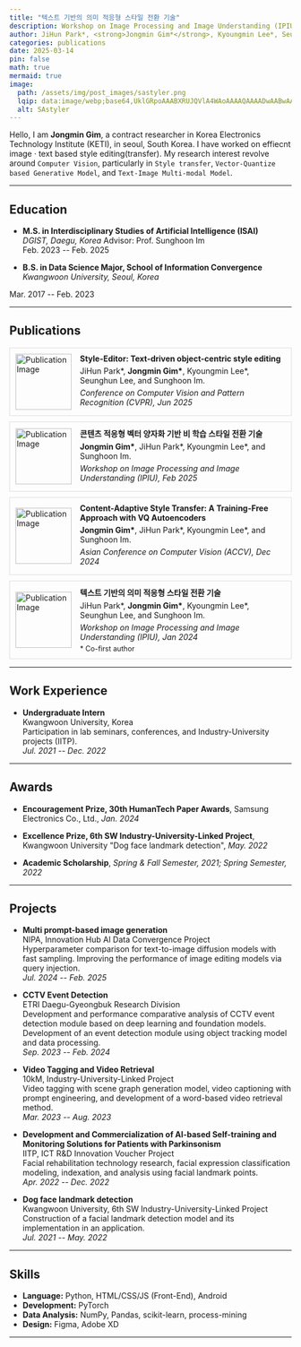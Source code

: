 ```yaml
---
title: "텍스트 기반의 의미 적응형 스타일 전환 기술"
description: Workshop on Image Processing and Image Understanding (IPIU), Jan 2024.
author: JiHun Park*, <strong>Jongmin Gim*</strong>, Kyoungmin Lee*, Seunghun Lee, and Sunghoon Im.
categories: publications
date: 2025-03-14
pin: false
math: true
mermaid: true
image:
  path: /assets/img/post_images/sastyler.png
  lqip: data:image/webp;base64,UklGRpoAAABXRUJQVlA4WAoAAAAQAAAADwAABwAAQUxQSDIAAAARL0AmbZurmr57yyIiqE8oiG0bejIYEQTgqiDA9vqnsUSI6H+oAERp2HZ65qP/VIAWAFZQOCBCAAAA8AEAnQEqEAAIAAVAfCWkAALp8sF8rgRgAP7o9FDvMCkMde9PK7euH5M1m6VWoDXf2FkP3BqV0ZYbO6NA/VFIAAAA
  alt: SAstyler
---
```



Hello, I am **Jongmin Gim**, a contract researcher in Korea Electronics Technology Institute (KETI), in seoul, South Korea. I have worked on effiecnt image · text based style editing(transfer). My research interest revolve around `Computer Vision`, particularly in `Style transfer`, `Vector-Quantize based Generative Model`, and `Text-Image Multi-modal Model`.

---

## Education

- **M.S. in Interdisciplinary Studies of Artificial Intelligence (ISAI)**  
*DGIST, Daegu, Korea*
Advisor: Prof. Sunghoon Im  
Feb. 2023 -- Feb. 2025  

- **B.S. in Data Science Major, School of Information Convergence**  
*Kwangwoon University, Seoul, Korea*  
<!-- Major GPA: 4.03/4.5 -->
Mar. 2017 -- Feb. 2023  

---


## Publications

<div style="display: flex; border: 0.1px solid #ddd; padding: 10px; margin-bottom: 10px; align-items: center;">
  <div style="flex: 0 0 100px; margin-right: 15px;">
    <img src="https://via.placeholder.com/100" alt="Publication Image" style="width: 100px; height: auto;">
  </div>
  <div style="flex: 1;">
    <div style="margin-bottom: 5px;"><strong>Style-Editor: Text-driven object-centric style editing</strong></div>
    <div style="margin-bottom: 5px;">JiHun Park*, <strong>Jongmin Gim*</strong>, Kyoungmin Lee*, Seunghun Lee, and Sunghoon Im.</div>
    <div style="margin-bottom: 5px;"><em>Conference on Computer Vision and Pattern Recognition (CVPR), Jun 2025</em></div>
  </div>
</div>
<div style="display: flex; border: 1px solid #ddd; padding: 10px; margin-bottom: 10px; align-items: center;">
  <div style="flex: 0 0 100px; margin-right: 15px;">
    <img src="https://via.placeholder.com/100" alt="Publication Image" style="width: 100px; height: auto;">
  </div>
  <div style="flex: 1;">
    <div style="margin-bottom: 5px;"><strong>콘텐츠 적응형 벡터 양자화 기반 비 학습 스타일 전환 기술</strong></div>
    <div style="margin-bottom: 5px;"><strong>Jongmin Gim*</strong>, JiHun Park*, Kyoungmin Lee*, and Sunghoon Im.</div>
    <div style="margin-bottom: 5px;"><em>Workshop on Image Processing and Image Understanding (IPIU), Feb 2025</em></div>
  </div>
</div>
<div style="display: flex; border: 0.5px solid #ddd; padding: 10px; margin-bottom: 10px; align-items: center;">
  <div style="flex: 0 0 100px; margin-right: 15px;">
    <img src="https://via.placeholder.com/100" alt="Publication Image" style="width: 100px; height: auto;">
  </div>
  <div style="flex: 1;">
    <div style="margin-bottom: 5px;"><strong>Content-Adaptive Style Transfer: A Training-Free Approach with VQ Autoencoders</strong></div>
    <div style="margin-bottom: 5px;"><strong>Jongmin Gim*</strong>, JiHun Park*, Kyoungmin Lee*, and Sunghoon Im.</div>
    <div style="margin-bottom: 5px;"><em>Asian Conference on Computer Vision (ACCV), Dec 2024</em></div>
  </div>
</div>
<div style="display: flex; border: 1px solid #ddd; padding: 10px; margin-bottom: 10px; align-items: center;">
  <div style="flex: 0 0 100px; margin-right: 15px;">
    <img src="https://via.placeholder.com/100" alt="Publication Image" style="width: 100px; height: auto;">
  </div>
  <div style="flex: 1;">
    <div style="margin-bottom: 5px;"><strong>텍스트 기반의 의미 적응형 스타일 전환 기술</strong></div>
    <div style="margin-bottom: 5px;">JiHun Park*, <strong>Jongmin Gim*</strong>, Kyoungmin Lee*, Seunghun Lee, and Sunghoon Im.</div>
    <div style="margin-bottom: 5px;"><em>Workshop on Image Processing and Image Understanding (IPIU), Jan 2024</em></div>
    <div style="font-size: 0.9em;">* Co-first author</div>
  </div>
</div>

---

## Work Experience

- **Undergraduate Intern**  
  Kwangwoon University, Korea  
  Participation in lab seminars, conferences, and Industry-University projects (IITP).  
  *Jul. 2021 -- Dec. 2022*

---

## Awards

- **Encouragement Prize, 30th HumanTech Paper Awards**, Samsung Electronics Co., Ltd., *Jan. 2024*

- **Excellence Prize, 6th SW Industry-University-Linked Project**, Kwangwoon University "Dog face landmark detection", *May. 2022*

- **Academic Scholarship**, *Spring & Fall Semester, 2021; Spring Semester, 2022*

---

## Projects

- **Multi prompt-based image generation**  
  NIPA, Innovation Hub AI Data Convergence Project  
  Hyperparameter comparison for text-to-image diffusion models with fast sampling. Improving the performance of image editing models via query injection.  
  *Jul. 2024 -- Feb. 2025*

- **CCTV Event Detection**  
  ETRI Daegu-Gyeongbuk Research Division  
  Development and performance comparative analysis of CCTV event detection module based on deep learning and foundation models. Development of an event detection module using object tracking model and data processing.  
  *Sep. 2023 -- Feb. 2024*

- **Video Tagging and Video Retrieval**  
  10kM, Industry-University-Linked Project  
  Video tagging with scene graph generation model, video captioning with prompt engineering, and development of a word-based video retrieval method.  
  *Mar. 2023 -- Aug. 2023*

- **Development and Commercialization of AI-based Self-training and Monitoring Solutions for Patients with Parkinsonism**  
  IITP, ICT R&D Innovation Voucher Project  
  Facial rehabilitation technology research, facial expression classification modeling, indexation, and analysis using facial landmark points.  
  *Apr. 2022 -- Dec. 2022*

- **Dog face landmark detection**  
  Kwangwoon University, 6th SW Industry-University-Linked Project  
  Construction of a facial landmark detection model and its implementation in an application.  
  *Jul. 2021 -- May. 2022*

---

<!-- ## Patents

- **CONTENT-ADAPTIVE VECTOR QUANTIZATION-BASED NON-LEARNING STYLE SWITCHING TECHNIQUE**  
  Publication date: Nov. 21, 2024. (10-2024-0166851)
- **COMPUTER PROGRAM FOR TEXT-BASED, OBJECT-ORIENTED STYLE TRANSFER.** (10-2023-0195850)
- **COMPUTER PROGRAM AND METHOD FOR STYLE TRANSFER.** (10-2023-0131272)
- **APPARATUS AND METHOD FOR ANALYZING LEARNING PATTERN**  
  Publication date: Nov. 11, 2022. (10-2022-0152564)

--- -->

## Skills

- **Language:** Python, HTML/CSS/JS (Front-End), Android  
- **Development:** PyTorch  
- **Data Analysis:** NumPy, Pandas, scikit-learn, process-mining  
- **Design:** Figma, Adobe XD

---

<!-- ## Certificates

- SQLD (SQL Developer)  
- TOEIC Speaking (IM 2)

--- -->